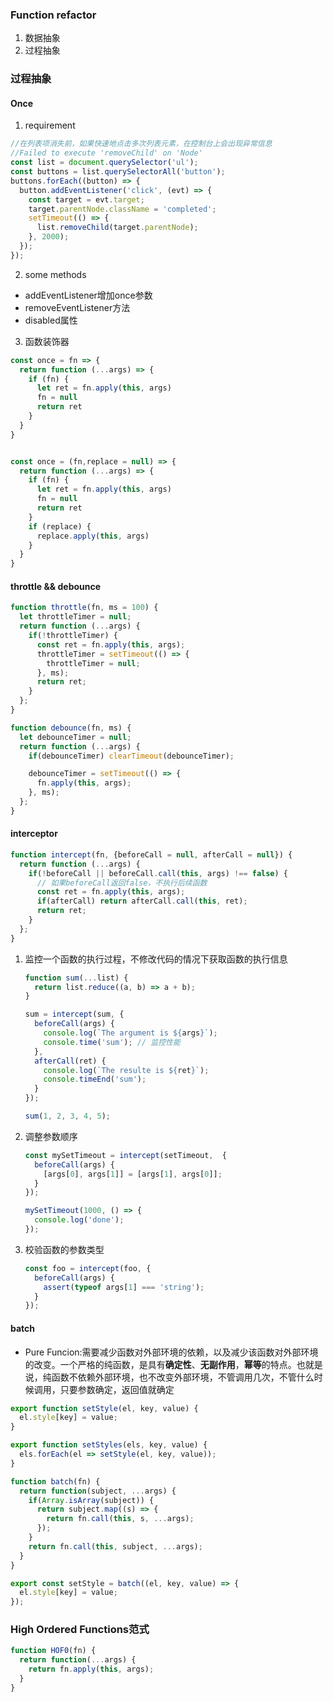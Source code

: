 ### Function refactor
1. 数据抽象
2. 过程抽象

### 过程抽象

#### Once

1. requirement
```javascript
//在列表项消失前，如果快速地点击多次列表元素，在控制台上会出现异常信息
//Failed to execute 'removeChild' on 'Node'
const list = document.querySelector('ul');
const buttons = list.querySelectorAll('button');
buttons.forEach((button) => {
  button.addEventListener('click', (evt) => {
    const target = evt.target;
    target.parentNode.className = 'completed';
    setTimeout(() => {
      list.removeChild(target.parentNode);
    }, 2000);
  });
});

```

2. some methods
  - addEventListener增加once参数
  - removeEventListener方法
  - disabled属性

3. 函数装饰器
```javascript
const once = fn => {
  return function (...args) => {
    if (fn) {
      let ret = fn.apply(this, args)
      fn = null
      return ret
    }
  }
}


const once = (fn,replace = null) => {
  return function (...args) => {
    if (fn) {
      let ret = fn.apply(this, args)
      fn = null
      return ret
    }
    if (replace) {
      replace.apply(this, args)
    }
  }
}
```

#### throttle && debounce
```javascript
function throttle(fn, ms = 100) {
  let throttleTimer = null;
  return function (...args) {
    if(!throttleTimer) {
      const ret = fn.apply(this, args);
      throttleTimer = setTimeout(() => {
        throttleTimer = null;
      }, ms);
      return ret;
    }
  };
}

function debounce(fn, ms) {
  let debounceTimer = null;
  return function (...args) {
    if(debounceTimer) clearTimeout(debounceTimer);

    debounceTimer = setTimeout(() => {
      fn.apply(this, args);
    }, ms);
  };
}
```

#### interceptor

```javascript
function intercept(fn, {beforeCall = null, afterCall = null}) {
  return function (...args) {
    if(!beforeCall || beforeCall.call(this, args) !== false) {
      // 如果beforeCall返回false，不执行后续函数
      const ret = fn.apply(this, args);
      if(afterCall) return afterCall.call(this, ret);
      return ret;
    }
  };
}
```

1. 监控一个函数的执行过程，不修改代码的情况下获取函数的执行信息

    ```javascript
    function sum(...list) {
      return list.reduce((a, b) => a + b);
    }
    
    sum = intercept(sum, {
      beforeCall(args) {
        console.log(`The argument is ${args}`);
        console.time('sum'); // 监控性能
      },
      afterCall(ret) {
        console.log(`The resulte is ${ret}`);
        console.timeEnd('sum');
      }
    });
    
    sum(1, 2, 3, 4, 5);
    ```

2. 调整参数顺序

    ```javascript
    const mySetTimeout = intercept(setTimeout,  {
      beforeCall(args) {
        [args[0], args[1]] = [args[1], args[0]];
      }
    });
    
    mySetTimeout(1000, () => {
      console.log('done');
    });
    ```

3. 校验函数的参数类型

    ```javascript
    const foo = intercept(foo, {
      beforeCall(args) {
        assert(typeof args[1] === 'string');
      }
    });
    ```

#### batch

- Pure Funcion:需要减少函数对外部环境的依赖，以及减少该函数对外部环境的改变。一个严格的纯函数，是具有**确定性**、**无副作用**，**幂等**的特点。也就是说，纯函数不依赖外部环境，也不改变外部环境，不管调用几次，不管什么时候调用，只要参数确定，返回值就确定

```javascript
export function setStyle(el, key, value) {
  el.style[key] = value;
}

export function setStyles(els, key, value) {
  els.forEach(el => setStyle(el, key, value));
}

function batch(fn) {
  return function(subject, ...args) {
    if(Array.isArray(subject)) {
      return subject.map((s) => {
        return fn.call(this, s, ...args);
      });
    }
    return fn.call(this, subject, ...args);
  }
}

export const setStyle = batch((el, key, value) => {
  el.style[key] = value;
});
```

### High Ordered Functions范式

```javascript
function HOF0(fn) {
  return function(...args) {
    return fn.apply(this, args);
  }
}
```

